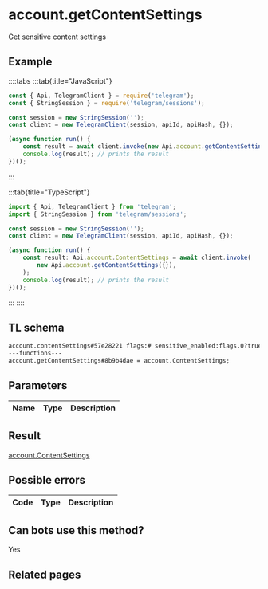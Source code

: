 # account.getContentSettings

Get sensitive content settings

## Example

::::tabs
:::tab{title="JavaScript"}

```js
const { Api, TelegramClient } = require('telegram');
const { StringSession } = require('telegram/sessions');

const session = new StringSession('');
const client = new TelegramClient(session, apiId, apiHash, {});

(async function run() {
    const result = await client.invoke(new Api.account.getContentSettings({}));
    console.log(result); // prints the result
})();
```

:::

:::tab{title="TypeScript"}

```ts
import { Api, TelegramClient } from 'telegram';
import { StringSession } from 'telegram/sessions';

const session = new StringSession('');
const client = new TelegramClient(session, apiId, apiHash, {});

(async function run() {
    const result: Api.account.ContentSettings = await client.invoke(
        new Api.account.getContentSettings({}),
    );
    console.log(result); // prints the result
})();
```

:::
::::

## TL schema

```txt
account.contentSettings#57e28221 flags:# sensitive_enabled:flags.0?true sensitive_can_change:flags.1?true = account.ContentSettings;
---functions---
account.getContentSettings#8b9b4dae = account.ContentSettings;
```

## Parameters

| Name | Type | Description |
| :--: | ---- | ----------- |

## Result

[account.ContentSettings](https://core.telegram.org/type/account.ContentSettings)

## Possible errors

| Code | Type | Description |
| :--: | ---- | ----------- |

## Can bots use this method?

Yes

## Related pages
